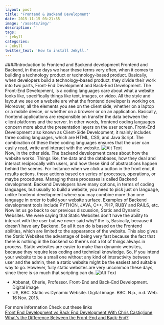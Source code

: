 ```yaml
---
layout: post
title: "Frontend & Backend Development"
date: 2015-11-15 03:21:35
image: '/assets/img/'
description: ''
tags:
- jekyll
categories:
- Jekyll 
twitter_text: 'How to install Jekyll.'
---
```

####Introduction to Frontend and Backend development
Frontend and Backend, in these days we hear these terms very often, when it comes to building a technology product or technology-based product. Basically, when developers build a technology-based product, they divide their work into two parts, Front-End Development and Back-End Development.
The Front-End Development, is a coding languages care about what a website looks like, specifically things like text, images, or video. All the style and layout we see on a website are what the frontend developer is working on. Moreover, all the elements you see on the client side, whether on a laptop or a mobile device, or whether on a browser or on an application. Basically, frontend applications are responsible on transfer the data between the client platforms and the server. In other words, frontend coding languages concern more about the presentation layers on the user screen.
Front-End Development also known as Client-Side Development, it mainly includes three coding languages, which are HTML, CSS, and Java Script. The combination of these three coding languages ensures that the user can easily read, write and interact with the website.
![Alt Text](http://www.3nytechnology.com/wp-content/uploads/2014/09/Website-Frontend-and-Backend.jpg)  
Now, in the other side. The backend development cares about how the website works. Things like, the data and the databases, how they deal and interact reciprocally with users, and how these kind of abstractions happen behind the scenes. For Instance when we click a button in the front end, it results actions, those actions based on series of processes, operations, or maybe procedures. Managing those processes is called Backend development.
Backend Developers have many options, in terms of coding languages, but usually to build a website, you need to pick just on language, unlike frontend development where you may combine more than one language in order to build your website surface. Examples of Backend development tools include PYTHON, JAVA, C++, PHP, RUBY and RAILS, etc.  
Now let us go back to our previous discussion, Static and Dynamic Websites. We were saying that Static Websites don't have the ability to interact with the user but we never said why? the is, Basically, because it doesn't have any Backend. So all it can do is based on the Frontend abilities, which are limited to the appearance of the website. This also gives the Static Websites the advantage of being very fast because the fact that there is nothing in the backend so there's not a lot of things always in process. Static websites are easier to make than dynamic websites, because they require less coding and technical knowledge. So, If you intend your website to be a small one without any kind of interactivity between user and the admin, then a static website might be the easiest and suitable way to go. However, fully static websites are very uncommon these days, since there is so much that scripting can do.
![Alt Text](http://a.files.bbci.co.uk/bam/live/content/z7cxfg8/large)  



- Abbanat, Cherie, Professor. Front-End and Back-End Development. Digital image
- US, BBC. Static vs Dynamic Website. Digital image. BBC. N.p., n.d. Web. 16 Nov. 2015.

For more information Check out these links  
<a href="https://www.youtube.com/watch?v=62IIWgdBFeQ">Front End Development vs Back End Development With Chris Castiglione</a>  
<a href="http://blog.digitaltutors.com/whats-difference-front-end-back-end/">What's the Difference Between the Front-End and Back-End?</a>  
